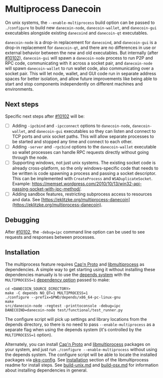 # Multiprocess Danecoin

On unix systems, the `--enable-multiprocess` build option can be passed to `./configure` to build new `danecoin-node`, `danecoin-wallet`, and `danecoin-gui` executables alongside existing `danecoind` and `danecoin-qt` executables.

`danecoin-node` is a drop-in replacement for `danecoind`, and `danecoin-gui` is a drop-in replacement for `danecoin-qt`, and there are no differences in use or external behavior between the new and old executables. But internally (after [#10102](https://github.com/danecoin/danecoin/pull/10102)), `danecoin-gui` will spawn a `danecoin-node` process to run P2P and RPC code, communicating with it across a socket pair, and `danecoin-node` will spawn `danecoin-wallet` to run wallet code, also communicating over a socket pair. This will let node, wallet, and GUI code run in separate address spaces for better isolation, and allow future improvements like being able to start and stop components independently on different machines and environments.

## Next steps

Specific next steps after [#10102](https://github.com/danecoin/danecoin/pull/10102) will be:

- [ ] Adding `-ipcbind` and `-ipcconnect` options to `danecoin-node`, `danecoin-wallet`, and `danecoin-gui` executables so they can listen and connect to TCP ports and unix socket paths. This will allow separate processes to be started and stopped any time and connect to each other.
- [ ] Adding `-server` and `-rpcbind` options to the `danecoin-wallet` executable so wallet processes can handle RPC requests directly without going through the node.
- [ ] Supporting windows, not just unix systems. The existing socket code is already cross-platform, so the only windows-specific code that needs to be written is code spawning a process and passing a socket descriptor. This can be implemented with `CreateProcess` and `WSADuplicateSocket`. Example: https://memset.wordpress.com/2010/10/13/win32-api-passing-socket-with-ipc-method/.
- [ ] Adding sandbox features, restricting subprocess access to resources and data. See [https://eklitzke.org/multiprocess-danecoin](https://eklitzke.org/multiprocess-danecoin).

## Debugging

After [#10102](https://github.com/danecoin/danecoin/pull/10102), the `-debug=ipc` command line option can be used to see requests and responses between processes.

## Installation

The multiprocess feature requires [Cap'n Proto](https://capnproto.org/) and [libmultiprocess](https://github.com/chaincodelabs/libmultiprocess) as dependencies. A simple way to get starting using it without installing these dependencies manually is to use the [depends system](../depends) with the `MULTIPROCESS=1` [dependency option](../depends#dependency-options) passed to make:

```
cd <DANECOIN_SOURCE_DIRECTORY>
make -C depends NO_QT=1 MULTIPROCESS=1
./configure --prefix=$PWD/depends/x86_64-pc-linux-gnu
make
src/danecoin-node -regtest -printtoconsole -debug=ipc
DANECOIND=danecoin-node test/functional/test_runner.py
```

The configure script will pick up settings and library locations from the depends directory, so there is no need to pass `--enable-multiprocess` as a separate flag when using the depends system (it's controlled by the `MULTIPROCESS=1` option).

Alternately, you can install [Cap'n Proto](https://capnproto.org/) and [libmultiprocess](https://github.com/chaincodelabs/libmultiprocess) packages on your system, and just run `./configure --enable-multiprocess` without using the depends system. The configure script will be able to locate the installed packages via [pkg-config](https://www.freedesktop.org/wiki/Software/pkg-config/). See [Installation](https://github.com/chaincodelabs/libmultiprocess#installation) section of the libmultiprocess readme for install steps. See [build-unix.md](build-unix.md) and [build-osx.md](build-osx.md) for information about installing dependencies in general.
